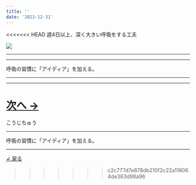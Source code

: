 ```yaml
---
title: ''
date: '2023-12-31'
---
```

<<<<<<< HEAD
週4日以上、深く大きい呼吸をする工夫

![](/images/2_b_01.jpg)
***
***
呼吸の習慣に「アイディア」を加える。
***
***
[ 次へ → ](/posts/2-02-1)
=======
こうじちゅう

***
呼吸の習慣に「アイディア」を加える。
***

[ ↲ 戻る ](/posts/2)
>>>>>>> c2c777d7e878db210f2c22a118064de363d98a96
